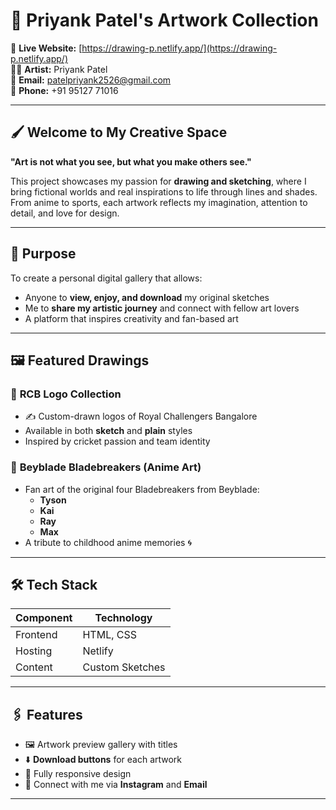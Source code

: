 # 🎨 Priyank Patel's Artwork Collection

🔗 **Live Website:** [https://drawing-p.netlify.app/](https://drawing-p.netlify.app/)  
👨‍🎨 **Artist:** Priyank Patel  
📧 **Email:** [patelpriyank2526@gmail.com](mailto:patelpriyank2526@gmail.com)  
📱 **Phone:** +91 95127 71016  

---

## 🖌️ Welcome to My Creative Space

**"Art is not what you see, but what you make others see."**

This project showcases my passion for **drawing and sketching**, where I bring fictional worlds and real inspirations to life through lines and shades. From anime to sports, each artwork reflects my imagination, attention to detail, and love for design.

---

## 🎯 Purpose

To create a personal digital gallery that allows:
- Anyone to **view, enjoy, and download** my original sketches
- Me to **share my artistic journey** and connect with fellow art lovers
- A platform that inspires creativity and fan-based art

---

## 🖼️ Featured Drawings

### 🏏 **RCB Logo Collection**
- ✍️ Custom-drawn logos of Royal Challengers Bangalore
- Available in both **sketch** and **plain** styles
- Inspired by cricket passion and team identity

### 🎴 **Beyblade Bladebreakers (Anime Art)**
- Fan art of the original four Bladebreakers from Beyblade:
  - **Tyson**
  - **Kai**
  - **Ray**
  - **Max**
- A tribute to childhood anime memories 🌀

---

## 🛠️ Tech Stack

| Component  | Technology         |
|------------|--------------------|
| Frontend   | HTML, CSS          |
| Hosting    | Netlify            |
| Content    | Custom Sketches    |

---

## 🖇️ Features

- 🖼️ Artwork preview gallery with titles
- ⬇️ **Download buttons** for each artwork
- 📱 Fully responsive design
- 🔗 Connect with me via **Instagram** and **Email**

---
